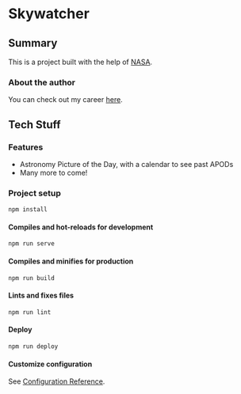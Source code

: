 # Skywatcher

## Summary

This is a project built with the help of [NASA](https://api.nasa.gov/index.html).

### About the author

You can check out my career [here](https://www.linkedin.com/in/natasha-aguayo-104a48102/).

## Tech Stuff

### Features

- Astronomy Picture of the Day, with a calendar to see past APODs
- Many more to come!

### Project setup

```
npm install
```

#### Compiles and hot-reloads for development

```
npm run serve
```

#### Compiles and minifies for production

```
npm run build
```

#### Lints and fixes files

```
npm run lint
```

#### Deploy

```
npm run deploy
```

#### Customize configuration

See [Configuration Reference](https://cli.vuejs.org/config/).
